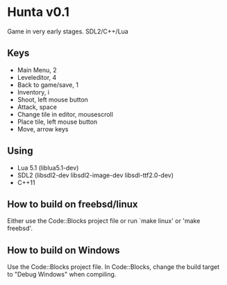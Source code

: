 # Hunta v0.1
Game in very early stages. SDL2/C++/Lua

## Keys
 - Main Menu, 2
 - Leveleditor, 4
 - Back to game/save, 1
 - Inventory, i
 - Shoot, left mouse button
 - Attack, space
 - Change tile in editor, mousescroll
 - Place tile, left mouse button
 - Move, arrow keys

## Using
 - Lua 5.1 (liblua5.1-dev)
 - SDL2 (libsdl2-dev libsdl2-image-dev libsdl-ttf2.0-dev)
 - C++11

## How to build on freebsd/linux
Either use the Code::Blocks project file or run `make linux' or 'make freebsd'. 

## How to build on Windows
Use the Code::Blocks project file. In Code::Blocks, change the build target to "Debug Windows" when compiling.
